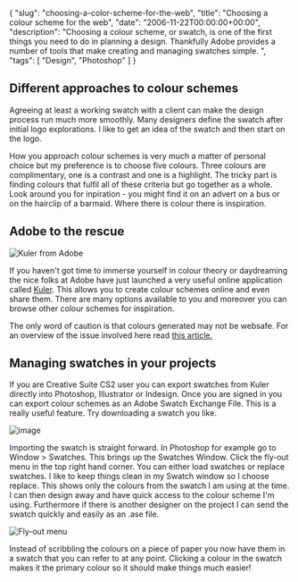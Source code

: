 {
  "slug": "choosing-a-color-scheme-for-the-web",
  "title": "Choosing a colour scheme for the web",
  "date": "2006-11-22T00:00:00+00:00",
  "description": "Choosing a colour scheme, or swatch, is one of the first things you need to do in planning a design. Thankfully Adobe provides a number of tools that make creating and managing swatches simple. ",
  "tags": [
    "Design",
    "Photoshop"
  ]
}

## Different approaches to colour schemes

Agreeing at least a working swatch with a client can make the design process run much more smoothly. Many designers define the swatch after initial logo explorations. I like to get an idea of the swatch and then start on the logo.

How you approach colour schemes is very much a matter of personal choice but my preference is to choose five colours. Three colours are complimentary, one is a contrast and one is a highlight. The tricky part is finding colours that fulfil all of these criteria but go together as a whole. Look around you for inpiration - you might find it on an advert on a bus or on the hairclip of a barmaid. Where there is colour there is inspiration.

## Adobe to the rescue

![Kuler from Adobe][1] 

If you haven't got time to immerse yourself in colour theory or daydreaming the nice folks at Adobe have just launched a very useful online application called [Kuler][2]. This allows you to create colour schemes online and even share them. There are many options available to you and moreover you can browse other colour schemes for inspiration. 

The only word of caution is that colours generated may not be websafe. For an overview of the issue involved here read [this article.][3]

## Managing swatches in your projects

If you are Creative Suite CS2 user you can export swatches from Kuler directly into Photoshop, Illustrator or Indesign. Once you are signed in you can export colour schemes as an Adobe Swatch Exchange File. This is a really useful feature. Try downloading a swatch you like. 

![image][4] 

Importing the swatch is straight forward. In Photoshop for example go to Window > Swatches. This brings up the Swatches Window. Click the fly-out menu in the top right hand corner. You can either load swatches or replace swatches. I like to keep things clean in my Swatch window so I choose replace. This shows only the colours from the swatch I am using at the time. I can then design away and have quick access to the colour scheme I'm using. Furthermore if there is another designer on the project I can send the swatch quickly and easily as an .ase file. 

![Fly-out menu][5] 

Instead of scribbling the colours on a piece of paper you now have them in a swatch that you can refer to at any point. Clicking a colour in the swatch makes it the primary colour so it should make things much easier!

 [1]: /images/articles/kuler_home.jpg
 [2]: http://kuler.adobe.com/
 [3]: /journal/why_use_web_safe_colours/
 [4]: /images/articles/download.jpg
 [5]: /images/articles/fly_out.jpg
